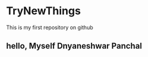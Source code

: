 # TryNewThings
This is my first repository on github
<br> 
<h2> hello, Myself Dnyaneshwar Panchal</h2>

